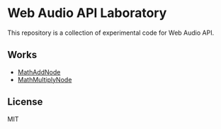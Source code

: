 # Web Audio API Laboratory

This repository is a collection of experimental code for Web Audio API.

## Works

  - [MathAddNode](MathAddNode)
  - [MathMultiplyNode](MathMultiplyNode)

## License
MIT
